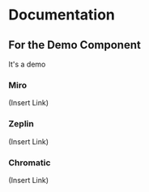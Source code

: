 # Documentation
## For the Demo Component
It's a demo

### Miro
(Insert Link)

### Zeplin
(Insert Link)

### Chromatic 
(Insert Link)